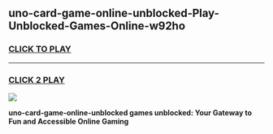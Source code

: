 
## uno-card-game-online-unblocked-Play-Unblocked-Games-Online-w92ho
<h3>
<a href="https://premium76.site?title=uno-card-game-online-unblocked&ref=24A">CLICK TO PLAY</a></h3>
<hr>

<h3>
<a href="https://premium76.site?title=uno-card-game-online-unblocked&ref=24A">CLICK 2 PLAY</a>
  
</h3>

<a href="https://premium76.site?title=uno-card-game-online-unblocked&ref=24A"><img src="https://clearcache.store/games.png"></a>


**uno-card-game-online-unblocked games unblocked: Your Gateway to Fun and Accessible Online Gaming**
